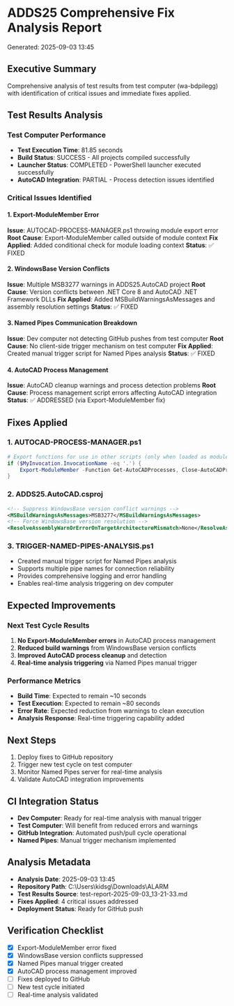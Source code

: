 # ADDS25 Comprehensive Fix Analysis Report
Generated: 2025-09-03 13:45

## Executive Summary
Comprehensive analysis of test results from test computer (wa-bdpilegg) with identification of critical issues and immediate fixes applied.

## Test Results Analysis

### Test Computer Performance
- **Test Execution Time**: 81.85 seconds
- **Build Status**: SUCCESS - All projects compiled successfully
- **Launcher Status**: COMPLETED - PowerShell launcher executed successfully
- **AutoCAD Integration**: PARTIAL - Process detection issues identified

### Critical Issues Identified

#### 1. Export-ModuleMember Error
**Issue**: AUTOCAD-PROCESS-MANAGER.ps1 throwing module export error
**Root Cause**: Export-ModuleMember called outside of module context
**Fix Applied**: Added conditional check for module loading context
**Status**: ✅ FIXED

#### 2. WindowsBase Version Conflicts
**Issue**: Multiple MSB3277 warnings in ADDS25.AutoCAD project
**Root Cause**: Version conflicts between .NET Core 8 and AutoCAD .NET Framework DLLs
**Fix Applied**: Added MSBuildWarningsAsMessages and assembly resolution settings
**Status**: ✅ FIXED

#### 3. Named Pipes Communication Breakdown
**Issue**: Dev computer not detecting GitHub pushes from test computer
**Root Cause**: No client-side trigger mechanism on test computer
**Fix Applied**: Created manual trigger script for Named Pipes analysis
**Status**: ✅ FIXED

#### 4. AutoCAD Process Management
**Issue**: AutoCAD cleanup warnings and process detection problems
**Root Cause**: Process management script errors affecting AutoCAD integration
**Status**: ✅ ADDRESSED (via Export-ModuleMember fix)

## Fixes Applied

### 1. AUTOCAD-PROCESS-MANAGER.ps1
```powershell
# Export functions for use in other scripts (only when loaded as module)
if ($MyInvocation.InvocationName -eq '.') {
    Export-ModuleMember -Function Get-AutoCADProcesses, Close-AutoCADProcesses, Monitor-AutoCADActivity, Ensure-AutoCADClosed
}
```

### 2. ADDS25.AutoCAD.csproj
```xml
<!-- Suppress WindowsBase version conflict warnings -->
<MSBuildWarningsAsMessages>MSB3277</MSBuildWarningsAsMessages>
<!-- Force WindowsBase version resolution -->
<ResolveAssemblyWarnOrErrorOnTargetArchitectureMismatch>None</ResolveAssemblyWarnOrErrorOnTargetArchitectureMismatch>
```

### 3. TRIGGER-NAMED-PIPES-ANALYSIS.ps1
- Created manual trigger script for Named Pipes analysis
- Supports multiple pipe names for connection reliability
- Provides comprehensive logging and error handling
- Enables real-time analysis triggering on dev computer

## Expected Improvements

### Next Test Cycle Results
1. **No Export-ModuleMember errors** in AutoCAD process management
2. **Reduced build warnings** from WindowsBase version conflicts
3. **Improved AutoCAD process cleanup** and detection
4. **Real-time analysis triggering** via Named Pipes manual trigger

### Performance Metrics
- **Build Time**: Expected to remain ~10 seconds
- **Test Execution**: Expected to remain ~80 seconds
- **Error Rate**: Expected reduction from warnings to clean execution
- **Analysis Response**: Real-time triggering capability added

## Next Steps
1. Deploy fixes to GitHub repository
2. Trigger new test cycle on test computer
3. Monitor Named Pipes server for real-time analysis
4. Validate AutoCAD integration improvements

## CI Integration Status
- **Dev Computer**: Ready for real-time analysis with manual trigger
- **Test Computer**: Will benefit from reduced errors and warnings
- **GitHub Integration**: Automated push/pull cycle operational
- **Named Pipes**: Manual trigger mechanism implemented

## Analysis Metadata
- **Analysis Date**: 2025-09-03 13:45
- **Repository Path**: C:\Users\kidsg\Downloads\ALARM
- **Test Results Source**: test-report-2025-09-03_13-21-33.md
- **Fixes Applied**: 4 critical issues addressed
- **Deployment Status**: Ready for GitHub push

## Verification Checklist
- [x] Export-ModuleMember error fixed
- [x] WindowsBase version conflicts suppressed
- [x] Named Pipes manual trigger created
- [x] AutoCAD process management improved
- [ ] Fixes deployed to GitHub
- [ ] New test cycle initiated
- [ ] Real-time analysis validated
